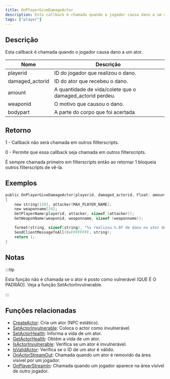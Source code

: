 ```yaml
---
title: OnPlayerGiveDamageActor
description: Esta callback é chamada quando o jogador causa dano a um ator.
tags: ["player"]
---
```


<VersionWarnPT name='callback' version='SA-MP 0.3.7' />

## Descrição

Esta callback é chamada quando o jogador causa dano a um ator.

| Nome            | Descrição                                                 |
| --------------- | --------------------------------------------------------- |
| playerid        | ID do jogador que realizou o dano.                        |
| damaged_actorid | ID do ator que recebeu o dano.                            |
| amount          | A quantidade de vida/colete que o damaged_actorid perdeu. |
| weaponid        | O motivo que causou o dano.                               |
| bodypart        | A parte do corpo que foi acertada                         |

## Retorno

1 - Callback não será chamada em outros fillterscripts.

0 - Permite que essa callback seja chamada em outros filterscripts.

É sempre chamada primeiro em filterscripts então ao retornar 1 bloqueia outros filterscripts de vê-la.

## Exemplos

```c
public OnPlayerGiveDamageActor(playerid, damaged_actorid, Float: amount, weaponid, bodypart)
{
    new string[128], attacker[MAX_PLAYER_NAME];
    new weaponname[24];
    GetPlayerName(playerid, attacker, sizeof (attacker));
    GetWeaponName(weaponid, weaponname, sizeof (weaponname));

    format(string, sizeof(string), "%s realizou %.0f de dano no ator de id %d, arma: %s", attacker, amount, damaged_actorid, weaponname);
    SendClientMessageToAll(0xFFFFFFFF, string);
    return 1;
}
```

## Notas

:::tip

Esta função não é chamada se o ator é posto como vulnerável (QUE É O PADRÃO). Veja a função SetActorInvulnerable.

:::

## Funções relacionadas

- [CreateActor](../functions/CreateActor): Cria um ator (NPC estático).
- [SetActorInvulnerable](../functions/SetActorInvulnerable): Coloca o actor como invulnerável.
- [SetActorHealth](../functions/SetActorHealth): Informa a vida de um ator.
- [GetActorHealth](../functions/GetActorHealth): Obtém a vida de um ator.
- [IsActorInvulnerable](../functions/IsActorInvulnerable): Verifica se um ator é invulnerável.
- [IsValidActor](../functions/IsValidActor): Verifica se o ID de um ator é válido.
- [OnActorStreamOut](OnActorStreamOut): Chamada quando um ator é removido da área visível por um jogador.
- [OnPlayerStreamIn](OnPlayerStreamIn): Chamada quando um jogador aparece na área visível de outro jogador.
